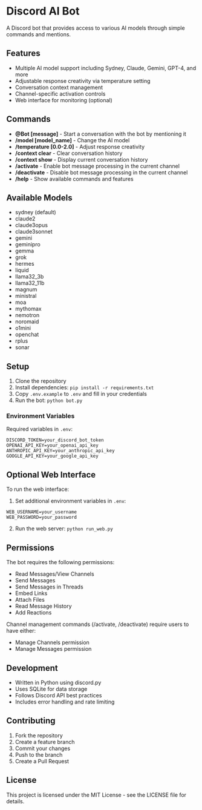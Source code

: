 # Discord AI Bot

A Discord bot that provides access to various AI models through simple commands and mentions.

## Features

- Multiple AI model support including Sydney, Claude, Gemini, GPT-4, and more
- Adjustable response creativity via temperature setting
- Conversation context management
- Channel-specific activation controls
- Web interface for monitoring (optional)

## Commands

- **@Bot [message]** - Start a conversation with the bot by mentioning it
- **/model [model_name]** - Change the AI model
- **/temperature [0.0-2.0]** - Adjust response creativity
- **/context clear** - Clear conversation history
- **/context show** - Display current conversation history
- **/activate** - Enable bot message processing in the current channel
- **/deactivate** - Disable bot message processing in the current channel
- **/help** - Show available commands and features

## Available Models

- sydney (default)
- claude2
- claude3opus
- claude3sonnet
- gemini
- geminipro
- gemma
- grok
- hermes
- liquid
- llama32_3b
- llama32_11b
- magnum
- ministral
- moa
- mythomax
- nemotron
- noromaid
- o1mini
- openchat
- rplus
- sonar

## Setup

1. Clone the repository
2. Install dependencies: `pip install -r requirements.txt`
3. Copy `.env.example` to `.env` and fill in your credentials
4. Run the bot: `python bot.py`

### Environment Variables

Required variables in `.env`:

```
DISCORD_TOKEN=your_discord_bot_token
OPENAI_API_KEY=your_openai_api_key
ANTHROPIC_API_KEY=your_anthropic_api_key
GOOGLE_API_KEY=your_google_api_key
```

## Optional Web Interface

To run the web interface:

1. Set additional environment variables in `.env`:
```
WEB_USERNAME=your_username
WEB_PASSWORD=your_password
```

2. Run the web server: `python run_web.py`

## Permissions

The bot requires the following permissions:
- Read Messages/View Channels
- Send Messages
- Send Messages in Threads
- Embed Links
- Attach Files
- Read Message History
- Add Reactions

Channel management commands (/activate, /deactivate) require users to have either:
- Manage Channels permission
- Manage Messages permission

## Development

- Written in Python using discord.py
- Uses SQLite for data storage
- Follows Discord API best practices
- Includes error handling and rate limiting

## Contributing

1. Fork the repository
2. Create a feature branch
3. Commit your changes
4. Push to the branch
5. Create a Pull Request

## License

This project is licensed under the MIT License - see the LICENSE file for details.
